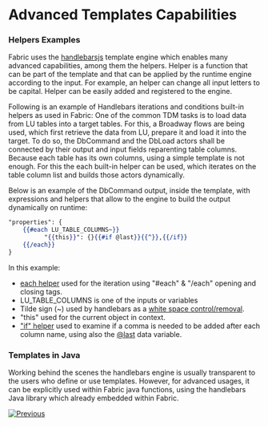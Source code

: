 # Advanced Templates Capabilities

### Helpers Examples

Fabric uses the [handlebarsjs](https://handlebarsjs.com/) template engine which enables many advanced capabilities, among them the helpers. Helper is a function that can be part of the template and that can be applied by the runtime engine according to the input. For example, an helper can change all input letters to be capital. Helper can be easily added and registered to the engine. 

Following is an example of Handlebars iterations and conditions built-in helpers as used in Fabric:
One of the common TDM tasks is to load data from LU tables into a target tables. For this, a Broadway flows are being used, which first retrieve the data from LU, prepare it and load it into the target. To do so, the DbCommand and the DbLoad actors shall be connected by their output and input fields reparenting table columns. Because each table has its own columns, using a simple template is not enough.  For this the each built-in helper can be used, which iterates on the table column list  and builds those actors dynamically.

Below is an example of the DbCommand output, inside the template, with expressions and helpers that allow to the engine to build the output dynamically on runtime: 

```handlebars
"properties": {
    {{#each LU_TABLE_COLUMNS~}}
          "{{this}}": {}{{#if @last}}{{^}},{{/if}}
	{{/each}}
} 
```

In this example:

* [each helper](https://handlebarsjs.com/guide/builtin-helpers.html#each) used for the iteration using "#each" & "/each" opening and closing tags.
* LU_TABLE_COLUMNS is one of the inputs or variables
* Tilde sign (~) used by handlebars as a [white space control/removal](https://handlebarsjs.com/guide/expressions.html#whitespace-control). 
* "this" used for the current object in context. 
* ["if" helper](https://handlebarsjs.com/guide/builtin-helpers.html#if) used to examine if a comma is needed to be added after each column name, using also the [@last](https://handlebarsjs.com/api-reference/data-variables.html#last) data variable. 

### Templates in Java

Working behind the scenes the handlebars engine is usually transparent to the users who define or use templates.  However, for advanced usages, it can be explicitly used within Fabric java functions, using the handlebars Java library which already embedded within Fabric. 

 

[![Previous](/articles/images/Previous.png)](03_using_templates.md) 
